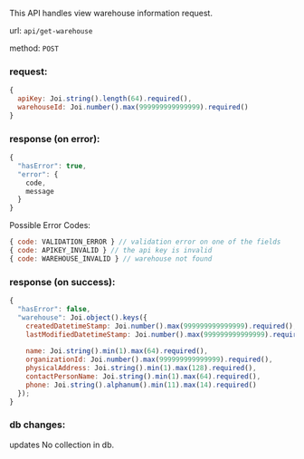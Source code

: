 This API handles view warehouse information request.

url: `api/get-warehouse`

method: `POST`

### request: 
```js
{
  apiKey: Joi.string().length(64).required(),
  warehouseId: Joi.number().max(999999999999999).required()
}
```

### response (on error):
```js
{
  "hasError": true,
  "error": {
    code,
    message
  }
}
```

Possible Error Codes:
```js
{ code: VALIDATION_ERROR } // validation error on one of the fields
{ code: APIKEY_INVALID } // the api key is invalid
{ code: WAREHOUSE_INVALID } // warehouse not found
```

### response (on success):
```js
{
  "hasError": false,
  "warehouse": Joi.object().keys({
    createdDatetimeStamp: Joi.number().max(999999999999999).required(),
    lastModifiedDatetimeStamp: Joi.number().max(999999999999999).required(),
    
    name: Joi.string().min(1).max(64).required(),
    organizationId: Joi.number().max(999999999999999).required(),
    physicalAddress: Joi.string().min(1).max(128).required(),
    contactPersonName: Joi.string().min(1).max(64).required(),
    phone: Joi.string().alphanum().min(11).max(14).required()
  });
}
```

### db changes:
updates No collection in db.
